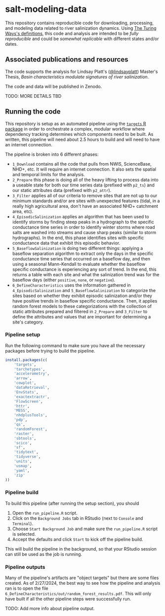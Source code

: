 # salt-modeling-data

This repository contains reproducible code for downloading, processing, and modeling data related to river salinization dynamics. Using [The Turing Ways's definitions](https://the-turing-way.netlify.app/reproducible-research/overview/overview-definitions), this code and analysis are intended to be *fully reproducible* and could be *somewhat replicable* with different states and/or dates. 

## Associated publications and resources

The code supports the analysis for Lindsay Platt's ([@lindsayplatt](https://github.com/lindsa%5D(https://github.com/lindsayplatt))) Master's Thesis, *Basin characteristics modulate signatures of river salinization*.

The code and data will be published in Zenodo.

TODO: MORE DETAILS TBD

## Running the code 

This repository is setup as an automated pipeline using the [`targets` R package](https://books.ropensci.org/targets/) in order to orchestrate a complex, modular workflow where dependency tracking determines which components need to be built. As written, this pipeline will need about 2.5 hours to build and will need to have an internet connection.

The pipeline is broken into 6 different phases:

* `1_Download` contains all the code that pulls from NWIS, ScienceBase, NHD+, etc. It will require an internet connection. It also sets the spatial and temporal limits for the analysis.
* `2_Prepare` this phase is doing all of the heavy lifting to process data into a useable state for both our time series data (prefixed with `p2_ts`) and our static attributes data (prefixed with `p2_attr`).
* `3_Filter` applies all of our criteria to remove sites that are not up to our minimum standards and/or are sites with unexpected features (tidal, in a really high agricultural area, don't have an associated NHD+ catchment area, etc).
* `4_EpisodicSalinization` applies an algorithm that has been used to identify storms by finding steep peaks in a hydrograph to the specific conductance time series in order to identify winter storms where road salts are washed into streams and cause sharp peaks (similar to storm hydrographs). In the end, this phase identifies sites with specific conductance data that exhibit this episodic behavior.
* `5_BaseflowSalinization` is doing two different things: applying a baseflow separation algorithm to extract only the days in the specific conductance time series that occurred on a baseflow day, and then using a seasonal Mann-Kendall to evaluate whether the baseflow specific conductance is experiencing any sort of trend. In the end, this returns a table with each site and what the salinization trend was for the baseflow days (either `positive`, `none`, or `negative`).
* `6_DefineCharacteristics` uses the information gathered in `4_EpisodicSalinization` and `5_BaseflowSalinization` to categorize the sites based on whether they exhibit episodic salinization and/or they have positive trends in baseflow specific conductance. Then, it applies random forest models to these categorizations with the collection of static attributes prepared and filtered in `2_Prepare` and `3_Filter` to define the attributes and values that are important for determining a site's category.

### Pipeline setup

Run the following command to make sure you have all the necessary packages before trying to build the pipeline.

``` r
install.packages(c(
    'targets', 
    'tarchetypes',
    'accelerometry',
    'arrow',
    'cowplot',
    'dataRetrieval',
    'EnvStats',
    'exactextractr',
    'FlowScreen',
    'httr',
    'MESS',
    'nhdplusTools',
    'pdp',
    'qs',
    'randomForest',
    'raster',
    'sbtools',
    'scico',
    'sf',
    'tidytext',
    'tidyverse',
    'units',
    'usmap',
    'yaml',
    'zip'
))
```

### Pipeline build

To build this pipeline (after running the setup section), you should 

1. Open the `run_pipeline.R` script.
1. Click on the `Background Jobs` tab in RStudio (next to `Console` and `Terminal`).
1. Choose `Start Background Job` and make sure the `run_pipeline.R` script is selected.
1. Accept the defaults and click `Start` to kick off the pipeline build.

This will build the pipeline in the background, so that your RStudio session can still be used as the job is running.

### Pipeline outputs

Many of the pipeline's artifacts are "object targets" but there are some files created. As of 2/27/2024, the best way to see how the pipeline and analysis ran is to open the file `6_DefineCharacteristics/out/random_forest_results.pdf`. This will only have built if all the other pipeline steps were successfully run.

TODO: Add more info about pipeline output.
